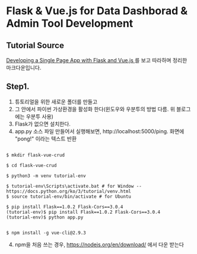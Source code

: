 # Flask & Vue.js for Data Dashborad & Admin Tool Development

## Tutorial Source
<a href = "https://testdriven.io/blog/developing-a-single-page-app-with-flask-and-vuejs/"> Developing a Single Page App with Flask and Vue.js </a> 를 보고 따라하며 정리한 마크다운입니다.




## Step1. 
1) 튜토리얼을 위한 새로운 폴더를 만들고
2) 그 안에서 파이썬 가상환경을 활성화 한다(윈도우와 우분투의 방법 다름. 위 블로그에는 우분투 사용)
3) Flask가 없으면 설치한다.
3) app.py 소스 파일 만들어서 실행해보면, http://localhost:5000/ping. 화면에 "pong!" 이라는 텍스트 반환

<pre><code>
$ mkdir flask-vue-crud

$ cd flask-vue-crud

$ python3 -m venv tutorial-env 

$ tutorial-env\Scripts\activate.bat # for Window -- https://docs.python.org/ko/3/tutorial/venv.html
$ source tutorial-env/bin/activate # for Ubuntu

$ pip install Flask==1.0.2 Flask-Cors==3.0.4
(tutorial-env)$ pip install Flask==1.0.2 Flask-Cors==3.0.4
(tutorial-env)$ python app.py
</code></pre>

	
<pre><code>
$ npm install -g vue-cli@2.9.3
</code></pre>

4) npm을 처음 쓰는 경우, https://nodejs.org/en/download/ 에서 다운 받는다
